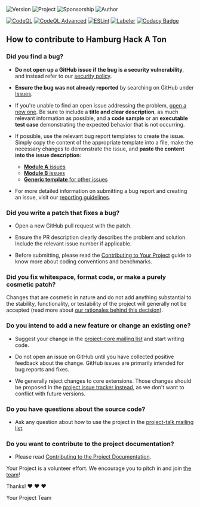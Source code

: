 ![Version](https://img.shields.io/badge/Data-3-data?style=for-the-badge&logo=Vercel&logoColor=%23fffff&label=Version&labelColor=%2300000)
![Project](https://img.shields.io/badge/Hamburg-Hack_a_Ton!-status?style=for-the-badge&logo=vercel&logoColor=%23000&label=Hamburg%3F&labelColor=%23fff)
![Sponsorship](https://img.shields.io/badge/Planning_to_Apply_to_be-Fiscaly_Sponsored_by_The_Hack_Foundation-config?style=for-the-badge&logo=hackclub&logoColor=%23000&labelColor=%23ff0000)
![Author](https://img.shields.io/badge/Jack_%40_DJL-config?style=for-the-badge&labelColor=%230014b2&color=%230014b2)

[![CodeQL](https://github.com/Hamburg-Hack-A-Ton/Web/actions/workflows/github-code-scanning/codeql/badge.svg)](https://github.com/Hamburg-Hack-A-Ton/Web/actions/workflows/github-code-scanning/codeql)
[![CodeQL Advanced](https://github.com/Hamburg-Hack-A-Ton/Web/actions/workflows/codeql.yml/badge.svg)](https://github.com/Hamburg-Hack-A-Ton/Web/actions/workflows/codeql.yml)
[![ESLint](https://github.com/Hamburg-Hack-A-Ton/Web/actions/workflows/eslint.yml/badge.svg)](https://github.com/Hamburg-Hack-A-Ton/Web/actions/workflows/eslint.yml)
[![Labeler](https://github.com/Hamburg-Hack-A-Ton/Web/actions/workflows/labeler.yml/badge.svg)](https://github.com/Hamburg-Hack-A-Ton/Web/actions/workflows/labeler.yml)
[![Codacy Badge](https://app.codacy.com/project/badge/Grade/5181b2267a714dc0a7b36705d99c3ed6)](https://app.codacy.com/gh/Hamburg-Hack-A-Ton/Web/dashboard?utm_source=gh&utm_medium=referral&utm_content=&utm_campaign=Badge_grade)

## How to contribute to Hamburg Hack A Ton

### **Did you find a bug?**

- **Do not open up a GitHub issue if the bug is a security vulnerability**, and instead refer to our [security policy](https://your-project.org/security).

- **Ensure the bug was not already reported** by searching on GitHub under [Issues](https://github.com/your-project/issues).

- If you're unable to find an open issue addressing the problem, [open a new one](https://github.com/your-project/issues/new). Be sure to include a **title and clear description**, as much relevant information as possible, and a **code sample** or an **executable test case** demonstrating the expected behavior that is not occurring.

- If possible, use the relevant bug report templates to create the issue. Simply copy the content of the appropriate template into a file, make the necessary changes to demonstrate the issue, and **paste the content into the issue description**:

  - [**Module A** issues](https://github.com/your-project/blob/main/guides/bug_report_templates/module_a.md)
  - [**Module B** issues](https://github.com/your-project/blob/main/guides/bug_report_templates/module_b.md)
  - [**Generic template** for other issues](https://github.com/your-project/blob/main/guides/bug_report_templates/generic.md)

- For more detailed information on submitting a bug report and creating an issue, visit our [reporting guidelines](https://your-project.org/contributing/reporting-an-issue).

### **Did you write a patch that fixes a bug?**

- Open a new GitHub pull request with the patch.

- Ensure the PR description clearly describes the problem and solution. Include the relevant issue number if applicable.

- Before submitting, please read the [Contributing to Your Project](https://your-project.org/contributing) guide to know more about coding conventions and benchmarks.

### **Did you fix whitespace, format code, or make a purely cosmetic patch?**

Changes that are cosmetic in nature and do not add anything substantial to the stability, functionality, or testability of the project will generally not be accepted (read more about [our rationales behind this decision](https://github.com/your-project/pull/13771#issuecomment-32746700)).

### **Do you intend to add a new feature or change an existing one?**

- Suggest your change in the [project-core mailing list](https://discuss.your-project.org/c/project-core) and start writing code.

- Do not open an issue on GitHub until you have collected positive feedback about the change. GitHub issues are primarily intended for bug reports and fixes.

- We generally reject changes to core extensions. Those changes should be proposed in the [project issue tracker instead](https://bugs.your-project.org/issues), as we don't want to conflict with future versions.

### **Do you have questions about the source code?**

- Ask any question about how to use the project in the [project-talk mailing list](https://discuss.your-project.org/c/project-talk).

### **Do you want to contribute to the project documentation?**

- Please read [Contributing to the Project Documentation](https://your-project.org/contributing/documentation).

Your Project is a volunteer effort. We encourage you to pitch in and join [the team](https://contributors.your-project.org)!

Thanks! :heart: :heart: :heart:

Your Project Team
